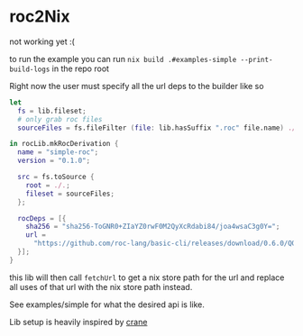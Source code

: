 # roc2Nix

not working yet :(

to run the example you can run `nix build .#examples-simple --print-build-logs` in the repo root


Right now the user must specify all the url deps to the builder like so
```nix
let
  fs = lib.fileset;
  # only grab roc files
  sourceFiles = fs.fileFilter (file: lib.hasSuffix ".roc" file.name) ./.;

in rocLib.mkRocDerivation {
  name = "simple-roc";
  version = "0.1.0";

  src = fs.toSource {
    root = ./.;
    fileset = sourceFiles;
  };

  rocDeps = [{
    sha256 = "sha256-ToGNR0+ZIaYZ0rwF0M2QyXcRdabi84/joa4wsaC3g0Y=";
    url =
      "https://github.com/roc-lang/basic-cli/releases/download/0.6.0/QOQW08n38nHHrVVkJNiPIjzjvbR3iMjXeFY5w1aT46w.tar.br";
  }];
}
```

this lib will then call `fetchUrl` to get a nix store path for the url and replace all uses of that url with the nix store path instead.


See examples/simple for what the desired api is like.




Lib setup is heavily inspired by [crane](https://github.com/ipetkov/crane)